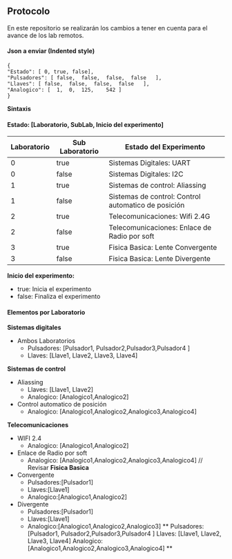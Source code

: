 ## Protocolo

En este repositorio se realizarán los cambios a tener en cuenta para el avance de los lab remotos.

#### Json a enviar (Indented style)
	
	{
	"Estado": [ 0, true, false],
	"Pulsadores": [ false,	false,	false,	false	],
	"Llaves": [	false,	false,	false,	false	],
	"Analogico": [	1,	0,	125,	542	]
	}

**Sintaxis**
#### Estado: [Laboratorio, SubLab, Inicio del experimento]

|Laboratorio  | Sub Laboratorio  | Estado del Experimento |
| ------------ | ------------ | ------------ |
| 0  | true  | Sistemas Digitales: UART  |
| 0  | false  | Sistemas Digitales: I2C  |
| 1  | true  |  Sistemas de control: Aliassing |
| 1  | false  | Sistemas de control: Control automatico de posición |
| 2  | true  |  Telecomunicaciones: Wifi 2.4G |
| 2  | false  | Telecomunicaciones: Enlace de Radio por soft |
| 3  | true  | Fisica Basica: Lente Convergente  |
| 3  | false  | Fisica Basica: Lente Divergente  |

**Inicio del experimento:**

- true: Inicia el experimento
- false: Finaliza el experimento

#### Elementos por Laboratorio
**Sistemas digitales**

- Ambos Laboratorios
  - Pulsadores: [Pulsador1, Pulsador2,Pulsador3,Pulsador4 ]
  - Llaves:  [Llave1, Llave2, Llave3, Llave4]

**Sistemas de control**

- Aliassing
  - Llaves:  [Llave1, Llave2]
  - Analogico: [Analogico1,Analogico2]
- Control automatico de posición
  - Analogico: [Analogico1,Analogico2,Analogico3,Analogico4]

**Telecomunicaciones**

- WIFI 2.4
  - Analogico: [Analogico1,Analogico2]
- Enlace de Radio por soft
  - Analogico: [Analogico1,Analogico2,Analogico3,Analogico4] // Revisar
**Fisica Basica**
- Convergente
  - Pulsadores:[Pulsador1]
  - Llaves:[Llave1]
  - Analogico:[Analogico1,Analogico2]
- Divergente
  - Pulsadores:[Pulsador1]
  - Llaves:[Llave1]
  - Analogico:[Analogico1,Analogico2,Analogico3]
**
Pulsadores: [Pulsador1, Pulsador2,Pulsador3,Pulsador4 ]
Llaves:  [Llave1, Llave2, Llave3, Llave4]
Analogico: [Analogico1,Analogico2,Analogico3,Analogico4]
**
